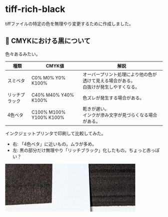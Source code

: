 tiff-rich-black
===

tiffファイルの特定の色を無理やり変更するために作成しました。

## 📝 CMYKにおける黒について

色々あるみたい。

種類 | CMYK値 | 解説
--- | --- | ---
スミベタ | C0% M0% Y0% K100% | オーバープリント処理により他の色が透けて見える場合がある。<br>白抜けが発生しやすくなる。
リッチブラック | C40% M40% Y40% K100% | 色ズレが発生する場合がある。
4色ベタ | C100% M100% Y100% K100% | 乾きが遅い。<br>インクが滲み文字が見づらくなる場合がある。<br>

インクジェットプリンタで印刷して比較してみた。

* 右: 「4色ベタ」に近いもの。ムラが多め。
* 左: 黒の部分だけ無理やり「リッチブラック」化したもの。ちょっと赤っぽい？

![](share/black.png)
